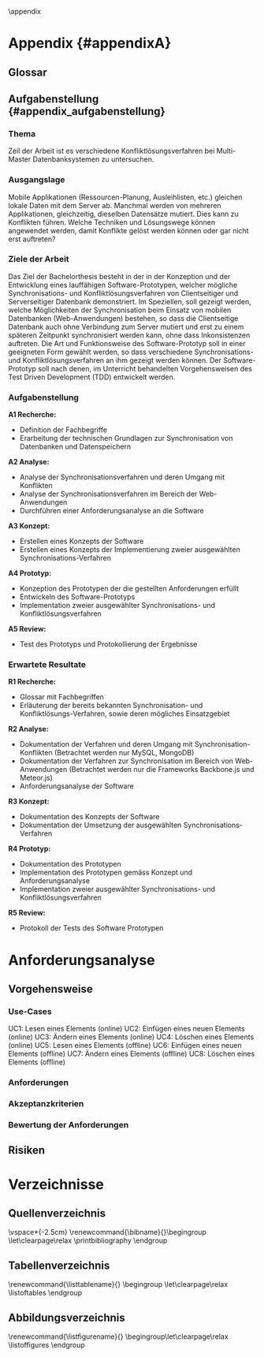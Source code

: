 

\appendix


# Appendix {#appendixA}


## Glossar


## Aufgabenstellung {#appendix_aufgabenstellung}

### Thema

Zeil der Arbeit ist es verschiedene Konfliktlösungsverfahren bei Multi-Master Datenbanksystemen zu untersuchen.

### Ausgangslage

Mobile Applikationen (Ressourcen-Planung, Ausleihlisten, etc.) gleichen lokale Daten mit dem Server ab. Manchmal werden von mehreren Applikationen, gleichzeitig, dieselben Datensätze mutiert. Dies kann zu Konflikten führen. Welche Techniken und Lösungswege können angewendet werden, damit Konflikte gelöst werden können oder gar nicht erst auftreten?

### Ziele der Arbeit

Das Ziel der Bachelorthesis besteht in der in der Konzeption und der Entwicklung eines lauffähigen Software-Prototypen, welcher mögliche Synchronisations- und Konfliktlösungsverfahren von Clientseitiger und Serverseitiger Datenbank demonstriert. Im Speziellen, soll gezeigt werden, welche Möglichkeiten der Synchronisation beim Einsatz von mobilen Datenbanken (Web-Anwendungen) bestehen, so dass die Clientseitige Datenbank auch ohne Verbindung zum Server mutiert und erst zu einem späteren Zeitpunkt synchronisiert werden kann, ohne dass Inkonsistenzen auftreten. Die Art und Funktionsweise des Software-Prototyp soll in einer geeigneten Form gewählt werden, so dass verschiedene Synchronisations- und Konfliktlösungsverfahren an ihm gezeigt werden können. Der Software-Prototyp soll nach denen, im Unterricht behandelten Vorgehensweisen des Test Driven Development (TDD) entwickelt werden.

### Aufgabenstellung

**A1 Recherche:**

- Definition der Fachbegriffe
- Erarbeitung der technischen Grundlagen zur Synchronisation von Datenbanken und Datenspeichern

**A2 Analyse:**

- Analyse der Synchronisationsverfahren und deren Umgang mit Konflikten
- Analyse der Synchronisationsverfahren im Bereich der Web-Anwendungen
- Durchführen einer Anforderungsanalyse an die Software

**A3 Konzept:**

- Erstellen eines Konzepts der Software
- Erstellen eines Konzepts der Implementierung zweier ausgewählten Synchronisations-Verfahren

**A4 Prototyp:**

- Konzeption des Prototypen der die gestellten Anforderungen erfüllt
- Entwickeln des Software-Prototyps
- Implementation zweier ausgewählter Synchronisations- und Konfliktlösungsverfahren

**A5 Review:**

- Test des Prototyps und Protokollierung der Ergebnisse


### Erwartete Resultate

**R1 Recherche:**

- Glossar mit Fachbegriffen
- Erläuterung der bereits bekannten Synchronisation- und Konfliktlösungs-Verfahren, sowie deren mögliches Einsatzgebiet

**R2 Analyse:**

- Dokumentation der Verfahren und deren Umgang mit Synchronisation-Konflikten (Betrachtet werden nur MySQL, MongoDB)
- Dokumentation der Verfahren zur Synchronisation im Bereich von Web-Anwendungen (Betrachtet werden nur die Frameworks Backbone.js und Meteor.js)
- Anforderungsanalyse der Software

**R3 Konzept:**

- Dokumentation des Konzepts der Software
- Dokumentation der Umsetzung der ausgewählten Synchronisations-Verfahren

**R4 Prototyp:**

- Dokumentation des Prototypen
- Implementation des Prototypen gemäss Konzept und Anforderungsanalyse
- Implementation zweier ausgewählter Synchronisations- und Konfliktlösungsverfahren

**R5 Review:**

- Protokoll der Tests des Software Prototypen













# Anforderungsanalyse
<!-- gehört in den Anhang -->
## Vorgehensweise

### Use-Cases
UC1: Lesen eines Elements (online) 
UC2: Einfügen eines neuen Elements (online) 
UC3: Ändern eines Elements (online) 
UC4: Löschen eines Elements (online) 
UC5: Lesen eines Elements (offline) 
UC6: Einfügen eines neuen Elements (offline) 
UC7: Ändern eines Elements (offline) 
UC8: Löschen eines Elements (offline) 


### Anforderungen
<!-- FREQ01.01 Abfragen eines Elementverzeichnis -->
<!-- FREQ01.02 Abfragen eines bekannten Elements vom Server -->

<!-- FREQ02.01 Senden eines neuen Elements -->
<!-- FREQ02.02 Abfragen eines neu hinzugefügten Elements -->

<!-- FREQ03.01 Senden eines Element-Updates -->

<!-- FREQ04.01 Senden eines Löschauftrags -->

<!-- FREQ05.01 Lokale Kopie gelesener Elemente -->

<!-- FREQ06.01 Lokale Datenbankstruktur -->
<!-- FREQ06.02 Aufzeichnung der Einfügeoperationen -->
<!-- FREQ06.03 Synchronisation der aufgezeichneten Einfügeoperationen -->

<!-- FREQ07.01 Aufzeichnung der Mutationen von Elementen -->
<!-- FREQ07.02 Synchronisation der aufgezeichneten Mutationen -->

<!-- FREQ08.01 Aufzeichnen der Löschaufträge -->
<!-- FREQ08.02 Synchronisation der aufgezeichneten Löschaufträge -->


<!-- NFREQ01 Mutationen die nicht vom Server wegen fehlender Berechtigungen abgelehnt werden, gehen nicht verloren -->
<!-- NFREQ02 Mutationen können nach einer beliebigen Zeit mit dem Server synchronisiert werden -->

<!-- NFREQ03 Fehler werden aufgezeichnet -->


### Akzeptanzkriterien
<!-- AC01 Initiale Synchronisation -->
<!-- AC02 Einfügen/Ändern/Löschen Lokal -->
<!-- AC03 Einfügen/Ändern/Löschen Synchronisieren -->
<!-- AC04 Synchronisieren von beidseits geänderten Elementen -->
<!-- AC05  -->
<!-- AC06  -->
<!-- AC07  -->
<!-- AC08  -->

### Bewertung der Anforderungen
<!-- Zuordnung AC->(REQ,UC,Aufgabenstellung) -->

## Risiken














# Verzeichnisse

## Quellenverzeichnis

\vspace*{-2.5cm}
\renewcommand{\bibname}{}\begingroup \let\clearpage\relax
\printbibliography
\endgroup

## Tabellenverzeichnis
\renewcommand{\listtablename}{} \begingroup \let\clearpage\relax
\listoftables
\endgroup

## Abbildungsverzeichnis
\renewcommand{\listfigurename}{} \begingroup\let\clearpage\relax
\listoffigures
\endgroup
